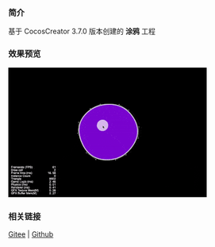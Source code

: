 ### 简介
基于 CocosCreator 3.7.0 版本创建的 **涂鸦** 工程

### 效果预览
![image](../../../gif/202203/2022030412.gif)

### 相关链接
[Gitee](https://gitee.com/mirrors_cocos-creator/example-cases/tree/master/assets/cases/graphics/demo) | [Github](https://github.com/cocos-creator/example-cases/tree/master/assets/cases/graphics/demo)